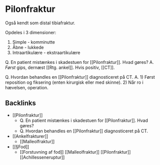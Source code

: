 # Pilonfraktur
Også kendt som distal tibiafraktur.

Opdeles i 3 dimensioner:
1. Simple - komminutte
2. Åbne - lukkede
3. Intraartikulære - ekstraartikulære

Q. En patient mistænkes i skadestuen for [[Pilonfraktur]]. Hvad gøres?
A. *Først* gips, dernæst [[Rtg. ankel]]. Hvis positiv, [[CT]].

Q. Hvordan behandles en [[Pilonfraktur]] diagnosticeret på CT.
A. 1) Først reposition og fiksering (enten kirurgisk eller med skinne). 2) Når ro i hævelsen, operation.

## Backlinks
* [[Pilonfraktur]]
	* Q. En patient mistænkes i skadestuen for [[Pilonfraktur]]. Hvad gøres?
	* Q. Hvordan behandles en [[Pilonfraktur]] diagnosticeret på CT.
* [[Ankelfrakturer]]
	* [[Malleolfraktur]]
* [[§Fod]]
	* [[Forstuvning af fod]]
	[[Malleolfraktur]]
	[[Pilonfraktur]]
[[Achillesseneruptur]]

<!-- #anki/tag/med/Orto #anki/deck/Medicine -->

<!-- {BearID:E83627EE-6218-4060-94D9-60D94A684279-65488-00007643141B080D} -->
